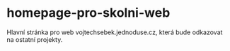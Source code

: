 # homepage-pro-skolni-web
Hlavní stránka pro web vojtechsebek.jednoduse.cz, která bude odkazovat na ostatní projekty.
